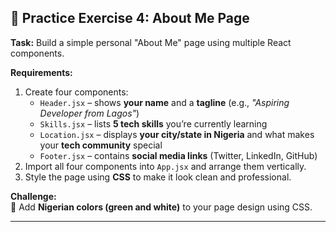## 🎯 Practice Exercise 4: About Me Page

**Task:** Build a simple personal "About Me" page using multiple React components.

**Requirements:**
1. Create four components:  
   * `Header.jsx` – shows **your name** and a **tagline** (e.g., *"Aspiring Developer from Lagos"*)  
   * `Skills.jsx` – lists **5 tech skills** you’re currently learning  
   * `Location.jsx` – displays **your city/state in Nigeria** and what makes your **tech community** special  
   * `Footer.jsx` – contains **social media links** (Twitter, LinkedIn, GitHub)  
2. Import all four components into `App.jsx` and arrange them vertically.  
3. Style the page using **CSS** to make it look clean and professional.  

**Challenge:**  
🎨 Add **Nigerian colors (green and white)** to your page design using CSS.

---